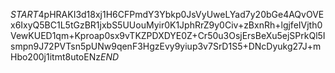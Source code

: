 $START$4pHRAKI3d18xj1H6CFPmdY3Ybkp0JsVyUweLYad7y20bGe4AQvOVEx6IxyQ5BC1L5tGzBR1jxbS5UUouMyir0K1JphRrZ9y0Civ+zBxnRh+lgjfeIVjth0VewKUED1qm+Kproap0sx9vTKZPDXDYE0Z+Cr50u3OsjErsBeXu5ejSPrkQl5Ismpn9J72PVTsn5pUNw9qenF3HgzEvy9yiup3v7SrD1S5+DNcDyukg27J+mHbo200j1itmt8utoENz$END$